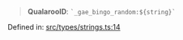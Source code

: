 > **QualarooID**: `` `_gae_bingo_random:${string}` ``

Defined in: [src/types/strings.ts:14](https://github.com/bhavjitChauhan/khan-api/blob/67d30ab4498111952301bcaddbef9a132bf75105/src/types/strings.ts#L14)

